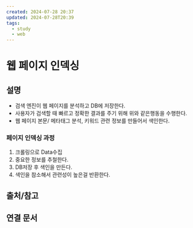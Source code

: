 ```yaml
---
created: 2024-07-28 20:37
updated: 2024-07-28T20:39
tags:
  - study
  - web
---
```

# 웹 페이지 인덱싱

## 설명
- 검색 엔진이 웹 페이지를 분석하고 DB에 저장한다.
- 사용자가 검색할 때 빠르고 정확한 결과를 주기 위해 위와 같은행동을 수행한다.
- 웹 페이지 본문/ 메타태그 분석, 키워드 관련 정보를 만들어서 색인한다.
### 페이지 인덱싱 과정
1. 크롤링으로 Data수집
2. 중요한 정보를 추철한다.
3. DB저장 후 색인을 만든다.
4. 색인을 참소해서 관련성이 높은걸 반환한다.

## 출처/참고

## 연결 문서

